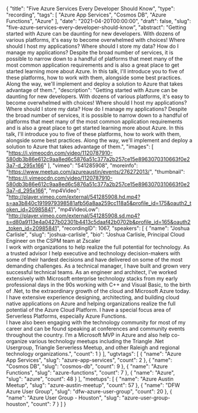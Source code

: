 {
  "title": "Five Azure Services Every Developer Should Know",
  "type": "recording",
  "tags": [
    "Azure App Services",
    "Cosmos DB",
    "Azure Functions",
    "Azure"
  ],
  "date": "2021-04-20T00:00:00",
  "draft": false,
  "slug": "five-azure-services-every-developer-should-know",
  "abstract": "Getting started with Azure can be daunting for new developers. With dozens of various platforms, it's easy to become overwhelmed with choices! Where should I host my applications? Where should I store my data? How do I manage my applications? Despite the broad number of services, it is possible to narrow down to a handful of platforms that meet many of the most common application requirements and is also a great place to get started learning more about Azure. In this talk, I'll introduce you to five of these platforms, how to work with them, alongside some best practices. Along the way, we'll implement and deploy a solution to Azure that takes advantage of them.",
  "description": "Getting started with Azure can be daunting for new developers. With dozens of various platforms, it's easy to become overwhelmed with choices! Where should I host my applications? Where should I store my data? How do I manage my applications? Despite the broad number of services, it is possible to narrow down to a handful of platforms that meet many of the most common application requirements and is also a great place to get started learning more about Azure. In this talk, I'll introduce you to five of these platforms, how to work with them, alongside some best practices. Along the way, we'll implement and deploy a solution to Azure that takes advantage of them.",
  "images": [
    "https://i.vimeocdn.com/video/1120787910-580db3b86e612c9aa8ed6c5876a51c377a2b257ce15e8963070310663f0e23a7-d_295x166"
  ],
  "vimeo": "541285908",
  "moreinfo": "https://www.meetup.com/azureaustin/events/276272013/",
  "thumbnail": "https://i.vimeocdn.com/video/1120787910-580db3b86e612c9aa8ed6c5876a51c377a2b257ce15e8963070310663f0e23a7-d_295x166",
  "mp4Video": "http://player.vimeo.com/external/541285908.hd.mp4?s=aa3b840c1919979398581afb56a8aa259cc118a5&profile_id=175&oauth2_token_id=20985841",
  "mp4VideoLow": "http://player.vimeo.com/external/541285908.sd.mp4?s=d80a9113e4a0427b02301b4413c5daaf42b0702b&profile_id=165&oauth2_token_id=20985841",
  "recordingID": 1067,
  "speakers": [
    {
      "name": "Joshua Carlisle",
      "slug": "joshua-carlisle",
      "bio": "Joshua Carlisle, Principal Cloud Engineer on the CSPM team at Zscaler <br /> I work with organizations to help realize the full potential for technology. As a trusted advisor I help executive and technology decision-makers with some of their hardest decisions and have delivered on some of the most demanding challenges. As a technical manager, I have built and grown very successful technical teams. As an engineer and architect, I’ve worked extensively with Microsoft enterprise technology stacks from my early professional days in the 90s working with C++ and Visual Basic, to the birth of .Net, to the extraordinary growth of the cloud and Microsoft Azure today. I have extensive experience designing, architecting, and building cloud native applications on Azure and helping organizations realize the full potential of the Azure Cloud Platform. I have a special focus area of Serverless Platforms, especially Azure Functions. <br /> I have also been engaging with the technology community for most of my career and can be found speaking at conferences and community events throughout the country. I’m a Microsoft MVP in Azure and also help co-organize various technology meetups including the Triangle .Net Usergroup, Triangle Serverless Meetup, and other Raleigh and regional technology organizations.",
      "count": 1
    }
  ],
  "ugtvtags": [
    {
      "name": "Azure App Services",
      "slug": "azure-app-services",
      "count": 2
    },
    {
      "name": "Cosmos DB",
      "slug": "cosmos-db",
      "count": 9
    },
    {
      "name": "Azure Functions",
      "slug": "azure-functions",
      "count": 7
    },
    {
      "name": "Azure",
      "slug": "azure",
      "count": 48
    }
  ],
  "meetups": [
    {
      "name": "Azure Austin Meetup",
      "slug": "azure-austin-meetup",
      "count": 57
    },
    {
      "name": "DFW Azure User Group",
      "slug": "dfw-azure-user-group",
      "count": 20
    },
    {
      "name": "Azure User Group - Houston",
      "slug": "azure-user-group-houston",
      "count": 7
    }
  ]
}